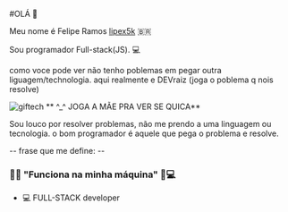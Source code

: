 #OLÁ 👋

Meu nome é Felipe Ramos [lipex5k](https://www.instagram.com/euliperb/) 🇧🇷

Sou programador Full-stack(JS). 💻

como voce pode ver não tenho poblemas em pegar outra liguagem/technologia. aqui realmente e DEVraiz
(joga o poblema q nois resolve)




![giftech](https://github.com/lipex5k/lipex5k/assets/113557336/e414ef40-618c-41e8-8c67-28643bdf2bb0) ** ^_^ JOGA A MÃE PRA VER SE QUICA**




Sou louco por resolver problemas, não me prendo a uma linguagem ou tecnologia. o bom programador é aquele que pega o problema e resolve.


-- frase que me define: --
### 🐱‍💻 "Funciona na minha máquina" 🧠💻

- 💻 FULL-STACK developer
